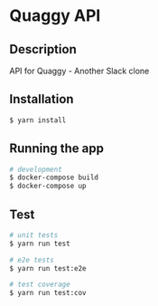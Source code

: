 # Quaggy API

## Description

API for Quaggy - Another Slack clone

## Installation

```bash
$ yarn install
```

## Running the app

```bash
# development
$ docker-compose build
$ docker-compose up
```

## Test

```bash
# unit tests
$ yarn run test

# e2e tests
$ yarn run test:e2e

# test coverage
$ yarn run test:cov
```
